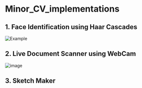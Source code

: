 # Minor_CV_implementations

## 1. Face Identification using Haar Cascades
![Example](https://user-images.githubusercontent.com/75054074/229263908-7bde0b26-9bd0-4c80-9d3e-1338aebe4fba.png)


## 2. Live Document Scanner using WebCam 
![image](https://user-images.githubusercontent.com/75054074/229263491-a03a6072-addf-40b5-bb9b-12021b9f5b71.png)


## 3. Sketch Maker
